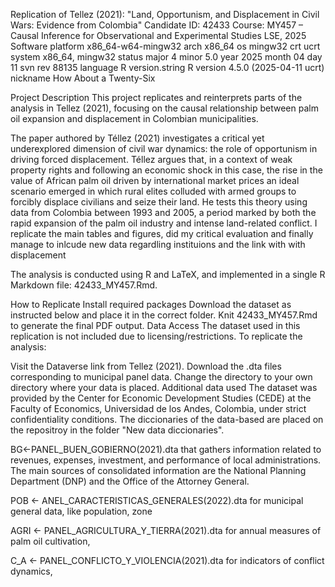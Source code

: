 Replication of Tellez (2021): "Land, Opportunism, and Displacement in Civil Wars: Evidence from Colombia"
Candidate ID: 42433
Course: MY457 – Causal Inference for Observational and Experimental Studies
LSE, 2025
Software
platform x86_64-w64-mingw32
arch x86_64
os mingw32
crt ucrt
system x86_64, mingw32
status
major 4
minor 5.0
year 2025
month 04
day 11
svn rev 88135
language R
version.string R version 4.5.0 (2025-04-11 ucrt) nickname How About a Twenty-Six

Project Description
This project replicates and reinterprets parts of the analysis in Tellez (2021), focusing on the causal relationship between palm oil expansion and displacement in Colombian municipalities.

The paper authored by Téllez (2021) investigates a critical yet underexplored dimension of civil war dynamics: the role of opportunism in driving forced displacement. Téllez argues that, in a context of weak property rights and following an economic shock in this case, the rise in the value of African palm oil driven by international market prices an ideal scenario emerged in which rural elites colluded with armed groups to forcibly displace civilians and seize their land. He tests this theory using data from Colombia between 1993 and 2005, a period marked by both the rapid expansion of the palm oil industry and intense land-related conflict. I replicate the main tables and figures, did my critical evaluation and finally manage to inlcude new data regardling instituions and the link with with displacement

The analysis is conducted using R and LaTeX, and implemented in a single R Markdown file: 42433_MY457.Rmd.

How to Replicate
Install required packages
Download the dataset as instructed below and place it in the correct folder.
Knit 42433_MY457.Rmd to generate the final PDF output.
Data Access
The dataset used in this replication is not included due to licensing/restrictions. To replicate the analysis:

Visit the Dataverse link from Tellez (2021).
Download the .dta files corresponding to municipal panel data.
Change the directory to your own directory where your data is placed.
Additional data used
The dataset was provided by the Center for Economic Development Studies (CEDE) at the Faculty of Economics, Universidad de los Andes, Colombia, under strict confidentiality conditions. The diccionaries of the data-based are placed on the repositroy in the folder "New data diccionaries".

BG<-PANEL_BUEN_GOBIERNO(2021).dta that gathers information related to revenues, expenses, investment, and performance of local administrations. The main sources of consolidated information are the National Planning Department (DNP) and the Office of the Attorney General.

POB <- ANEL_CARACTERISTICAS_GENERALES(2022).dta for municipal general data, like population, zone

AGRI <- PANEL_AGRICULTURA_Y_TIERRA(2021).dta for annual measures of palm oil cultivation,

C_A <- PANEL_CONFLICTO_Y_VIOLENCIA(2021).dta for indicators of conflict dynamics,
